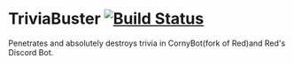 # TriviaBuster [![Build Status](https://travis-ci.com/gitcloneguy/TriviaBuster.svg?branch=master)](https://travis-ci.com/gitcloneguy/TriviaBuster)
Penetrates and absolutely destroys trivia in CornyBot(fork of Red)and Red's Discord Bot.
